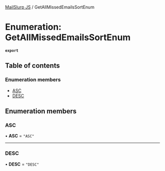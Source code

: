 [MailSlurp JS](../README.md) / GetAllMissedEmailsSortEnum

# Enumeration: GetAllMissedEmailsSortEnum

**`export`**

## Table of contents

### Enumeration members

- [ASC](GetAllMissedEmailsSortEnum.md#asc)
- [DESC](GetAllMissedEmailsSortEnum.md#desc)

## Enumeration members

### ASC

• **ASC** = `"ASC"`

___

### DESC

• **DESC** = `"DESC"`
